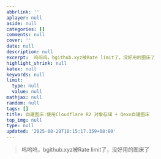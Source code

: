 ```yaml
---
abbrlink: ''
aplayer: null
aside: null
categories: []
comments: null
cover: ''
date: null
description: null
excerpt:  呜呜呜，bgithub.xyz被Rate limit了，没好用的图床了   
highlight_shrink: null
katex: null
keywords: null
limit:
  type: null
  value: null
mathjax: null
random: null
tags: []
title: 自建图床:使用Cloudflare R2 对象存储 + Qexo自建图床
top_img: null
type: null
updated: '2025-08-28T10:15:17.359+08:00'
---
```

> 呜呜呜，bgithub.xyz被Rate limit了，没好用的图床了

# 

